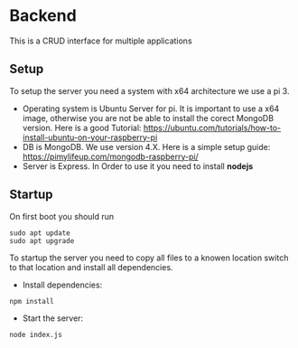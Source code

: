 # Backend
This is a CRUD interface for multiple applications

## Setup
To setup the server you need a system with x64 architecture we use a pi 3.
- Operating system is Ubuntu Server for pi. It is important to use a x64 image, otherwise you are not be able to install the corect MongoDB version. Here is a good Tutorial: https://ubuntu.com/tutorials/how-to-install-ubuntu-on-your-raspberry-pi 
- DB is MongoDB. We use version 4.X. Here is a simple setup guide: https://pimylifeup.com/mongodb-raspberry-pi/
- Server is Express. In Order to use it you need to install **nodejs**

## Startup
On first boot you should run
```
sudo apt update
sudo apt upgrade
```
To startup the server you need to copy all files to a knowen location switch to that location and install all dependencies.
- Install dependencies:
```
npm install
```
- Start the server:
```
node index.js
```
